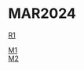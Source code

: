 # MAR2024
<a href="https://vimeo.com/922136830">R1</a>
<div></div>
<a href="https://vk.com/video760598098_456245500">M1</a>
<div></div>
<a href="https://vk.com/video828807734_456241019">M2</a>
<div></div>
